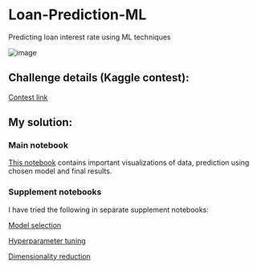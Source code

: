 # Loan-Prediction-ML
Predicting loan interest rate using ML techniques

![image](https://user-images.githubusercontent.com/62956111/129151798-2072bbd2-420f-4df5-b101-a34362ecda68.png)

## Challenge details (Kaggle contest):
[Contest link](https://www.kaggle.com/c/analyticsclubproject)

## My solution:

### Main notebook
[This notebook](Code_and_Dataset/Loan-Prediction.ipynb) contains important visualizations of data, prediction using chosen model and final results. 

### Supplement notebooks
I have tried the following in separate supplement notebooks:

[Model selection](Code_and_Dataset/model-selection.ipynb)

[Hyperparameter tuning](Code_and_Dataset/hyperparameter-tuning.ipynb)

[Dimensionality reduction](Code_and_Dataset/dimensionality-reduction.ipynb)
